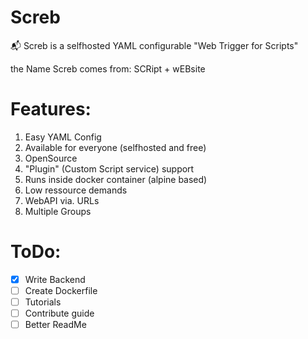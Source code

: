 # Screb
📬 Screb is a selfhosted YAML configurable "Web Trigger for Scripts"

the Name Screb comes from:  SCRipt + wEBsite

# Features:

1. Easy YAML Config
2. Available for everyone (selfhosted and free)
3. OpenSource
4. "Plugin" (Custom Script service) support
5. Runs inside docker container (alpine based)
6. Low ressource demands
7. WebAPI via. URLs 
8. Multiple Groups

# ToDo:

- [X] Write Backend
- [ ] Create Dockerfile
- [ ] Tutorials
- [ ] Contribute guide
- [ ] Better ReadMe
